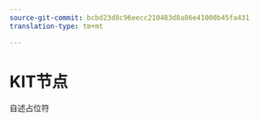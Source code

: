 ```yaml
---
source-git-commit: bcbd23d8c96eecc210483d8a86e41000b45fa431
translation-type: tm+mt

---
```

# KIT节点

自述占位符
